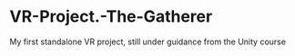 # VR-Project.-The-Gatherer
 My first standalone VR project, still under guidance from the Unity course
